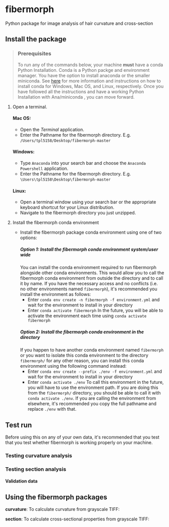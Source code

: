 # fibermorph
Python package for image analysis of hair curvature and cross-section

## Install the package

> ### Prerequisites
> To run any of the commands below, your machine **must** have a conda Python Installation. Conda is a Python packge and environment manager. You have the option to install anaconda or the smaller miniconda. 
> See [here](https://docs.conda.io/projects/conda/en/latest/user-guide/install/index.html) for more information and instructions on how to install conda for Windows, Mac OS, and Linux, respectively.
> Once you have followed all the instructions and have a working Python Installation with Ana/miniconda , you can move forward.

1. Open a terminal.
    #### Mac OS: 
      + Open the *Terminal* application.
      + Enter the Pathname for the fibermorph directory. E.g. `/Users/tpl5158/Desktop/fibermorph-master`
    #### Windows:
      + Type `Anaconda` into your search bar and choose the `Anaconda Powershell` application.
      + Enter the Pathname for the fibermorph directory. E.g. `\Users\tpl5158\Desktop\fibermorph-master`
    #### Linux:
      + Open a terminal window using your search bar or the appropriate keyboard shortcut for  your Linux distribution.
      + Navigate to the fibermorph directory you just unzipped.
      
      
2. Install the fibermorph conda environment
      + Install the fibermorph package conda environment using one of two options:
        ##### Option 1: Install the fibermorph conda environment system/user wide 
        You can install the conda environment required to run fibermorph alongside other conda environments. This would allow you to call the fibermorph conda environment from outside the directory and to call it by name. If you have the necessary access and no conflicts (i.e. no other environments named `fibermorph`), it's recommended you install the environment as follows:
        + Enter `conda env create -n fibermorph -f environment.yml` and wait for the environment to install in your directory
        + Enter `conda activate fibermorph`
        In the future, you will be able to activate the environment each time using `conda activate fibermorph`
        ##### Option 2: Install the fibermorph conda environment in the directory
        If you happen to have another conda environment named `fibermorph` or you want to isolate this conda environment to the directory `fibermorph/` for any other reason, you can install this conda environment using the following command instead:
        + Enter `conda env create --prefix ./env -f environment.yml` and wait for the environment to install in your directory
        + Enter `conda activate ./env`
        To call this environment in the future, you will have to use the environment path. If you are doing this from the `fibermorph/` directory, you should be able to call it with `conda activate ./env`. If you are calling the environment from elsewhere, it's recommended you copy the full pathname and replace `./env` with that.   

## Test run
Before using this on any of your own data, it's recommended that you test that you test whether fibermorph is working properly on your machine. 

### Testing curvature analysis

### Testing section analysis



#### Validation data



## Using the fibermorph packages



**curvature**: To calculate curvature from grayscale TIFF:

**section**: To calculate cross-sectional properties from grayscale TIFF:



    
